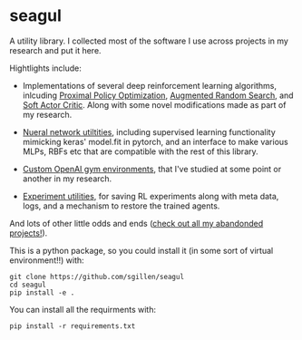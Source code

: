 # seagul
A utility library. I collected most of the software I use across projects in my research and put it here. 

Hightlights include:

- Implementations of several deep reinforcement learning algorithms, inlcuding [Proximal Policy Optimization](./seagul/rl/ppo),  [Augmented Random Search](./seagul/rl/ars), and [Soft Actor Critic](./seagul/rl/sac). Along with some novel modifications made as part of my research.

- [Nueral network utiltities](./seagul/nn.py), including supervised learning functionality mimicking keras' model.fit in pytorch, and an interface to make various MLPs, RBFs etc that are compatible with the rest of this library.

- [Custom OpenAI gym environments](./seagul/envs), that I've studied at some point or another in my research. 

- [Experiment utilities](./seagul/rl/run_utils), for saving RL experiments along with meta data, logs, and a mechanism to restore the trained agents.

And lots of other little odds and ends ([check out all my abandonded projects!](./seagul/old)). 


This is a python package, so you could install it (in some sort of virtual environment!!) with:

```
git clone https://github.com/sgillen/seagul
cd seagul
pip install -e .
```
 
You can install all the requirments with:

```
pip install -r requirements.txt
```
